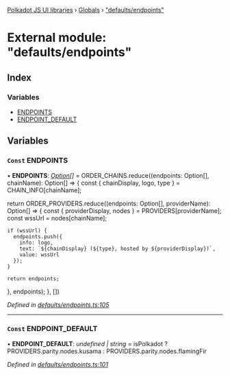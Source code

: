 [Polkadot JS UI libraries](../README.md) › [Globals](../globals.md) › ["defaults/endpoints"](_defaults_endpoints_.md)

# External module: "defaults/endpoints"

## Index

### Variables

* [ENDPOINTS](_defaults_endpoints_.md#const-endpoints)
* [ENDPOINT_DEFAULT](_defaults_endpoints_.md#const-endpoint_default)

## Variables

### `Const` ENDPOINTS

• **ENDPOINTS**: *[Option](_types_.md#option)[]* =  ORDER_CHAINS.reduce((endpoints: Option[], chainName): Option[] => {
  const { chainDisplay, logo, type } = CHAIN_INFO[chainName];

  return ORDER_PROVIDERS.reduce((endpoints: Option[], providerName): Option[] => {
    const { providerDisplay, nodes } = PROVIDERS[providerName];
    const wssUrl = nodes[chainName];

    if (wssUrl) {
      endpoints.push({
        info: logo,
        text: `${chainDisplay} (${type}, hosted by ${providerDisplay})`,
        value: wssUrl
      });
    }

    return endpoints;
  }, endpoints);
}, [])

*Defined in [defaults/endpoints.ts:105](https://github.com/polkadot-js/ui/blob/74393edd/packages/ui-settings/src/defaults/endpoints.ts#L105)*

___

### `Const` ENDPOINT_DEFAULT

• **ENDPOINT_DEFAULT**: *undefined | string* =  isPolkadot
  ? PROVIDERS.parity.nodes.kusama
  : PROVIDERS.parity.nodes.flamingFir

*Defined in [defaults/endpoints.ts:101](https://github.com/polkadot-js/ui/blob/74393edd/packages/ui-settings/src/defaults/endpoints.ts#L101)*
